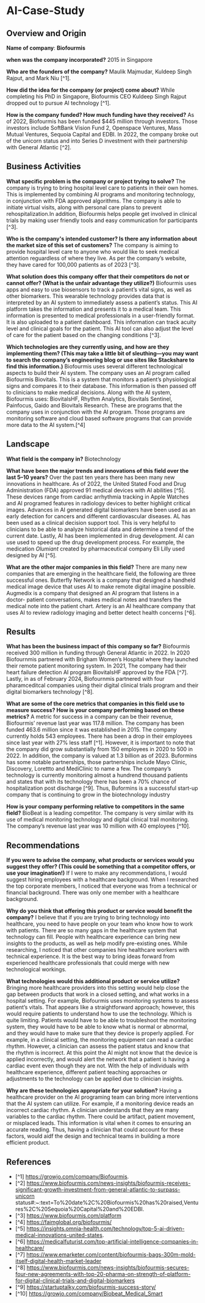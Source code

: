 # AI-Case-Study

## Overview and Origin

**Name of company**: **Biofourmis**

**when was the company incorporated?** 2015 in Singapore 

**Who are the founders of the company?** Maulik Majmudar, Kuldeep Singh Rajput, and Mark Niu [^1]. 

**How did the idea for the company (or project) come about?** While completing his PhD in Singapore, Biofourmis CEO Kuldeep Singh Rajput dropped out to pursue AI technology [^1].
  
**How is the company funded? How much funding have they received?** As of 2022, Biofourmis has been funded $445 million through investors. Those investors include SoftBank Vision Fund 2, Openspace Ventures, Mass Mutual Ventures, Sequoia Capital and EDBI. In 2022, the company broke out of the unicorn status and into Series D investment with their partnership with General Atlantic [^2]. 

## Business Activities

**What specific problem is the company or project trying to solve?** The company is trying to bring hospital level care to patients in their own homes. This is implemented by combining AI programs and monitoring technology, in conjunction with FDA approved algorithms. The company is able to initiate virtual visits, along with personal care plans to prevent rehospitalization.In addition, Biofourmis helps people get involved in clinical trials by making user friendly tools and easy communication for participants [^3]. 

**Who is the company's intended customer? Is there any information about the market size of this set of customers?** The company is aiming to provide hospital level care to anyone who would like to seek medical attention reguardless of where they live. As per the company’s website, they have cared for 100,000 patients as of 2023 [^3]. 

**What solution does this company offer that their competitors do not or cannot offer? (What is the unfair advantage they utilize?)** Biofourmis uses apps and easy to use biosensors to track a patient’s vital signs, as well as other biomarkers. This wearable technology provides data that is interpreted by an AI system to immediately assess a patient’s status. This AI platform takes the information and presents it to a medical team. This information is presented to medical professionals in a user-friendly format. It is also uploaded to a patient dashboard. This information can track acuity level and clinical goals for the patient. This AI tool can also adjust the level of care for the patient based on the changing conditions [^3]. 

**Which technologies are they currently using, and how are they implementing them? (This may take a little bit of sleuthing&mdash;you may want to search the company’s engineering blog or use sites like Stackshare to find this information.)** Biofourmis uses several different technological aspects to build their AI system. The company uses an AI program called Biofourmis Biovitals. This is a system that monitors a patient’s physiological signs and compares it to their database. This information is then passed off to clinicians to make medical decisions. Along with the AI system, Biofourmis uses: BiovitalsHF, Rhythm Analytics, Biovitals Sentinel, Painfocus, Gaido and Biovitals Research. These are programs that the company uses in conjunction with the AI program. Those programs are monitoring software and cloud based software programs that can provide more data to the AI system.[^4] 

## Landscape

**What field is the company in?** Biotechnology

**What have been the major trends and innovations of this field over the last 5&ndash;10 years?** Over the past ten years there has been many new innovations in healthcare. As of 2022, the United Stated Food and Drug Administration (FDA) approved 91 medical devices with AI abilities [^5]. These devices range from cardiac arrhythmia tracking in Apple Watches and AI programed features in radiology devices to better highlight critical images. 
Advances in AI generated digital biomarkers have been used as an early detection for cancers and different cardiovascular diseases. AL has been used as a clinical decision support tool. This is very helpful to clinicians to be able to analyze historical data and determine a trend of the current date. Lastly, AI has been implemented in drug development. AI can use used to speed up the drug development process. For example, the medication *Olumiant* created by pharmaceutical company Eli Lilly used designed by AI [^5].

**What are the other major companies in this field?** There are many new companies that are emerging in the healthcare field, the following are three successful ones. Butterfly Network is a company that designed a handheld medical image device that uses AI to make remote digital imagine possible.
Augmedix is a company that designed an AI program that listens in a doctor- patient conversations, makes medical notes and transfers the medical note into the patient chart. 
Artery is an AI healthcare company that uses AI to review radiology imaging and better detect health concerns [^6].


## Results

**What has been the business impact of this company so far?** Biofourmis received 300 million in funding through General Atlantic in 2022. In 2020 Biofournmis partnered with Brigham Women’s Hospital where they launched their remote patient monitoring system. In 2021, The company had their heart failure detection AI program BiovitalsHF approved by the FDA [^7]. Lastly, in as of February 2024, Biofournmis partnered with four pharamceditcal companies using their digital clinical trials program and their digital biomarkers technology [^8]. 

**What are some of the core metrics that companies in this field use to measure success? How is your company performing based on these metrics?** A metric for success in a company can be their revenue, Biofourmis’ revenue last year was 117.8 million. The company has been funded 463.6 million since it was established in 2015. The company currently holds 543 employees. There has been a drop in their employees since last year with 27% less staff [^1]. However, it is important to note that the company did grow substantially from 150 employees in 2020 to 500 in 2022. In addition, the company is valued at 1.3 billion as of 2023.
Buformins has some notable partnerships, those partnerships include Mayo Clinic, Discovery, Lorettto and MediClinic to name a few. The company’s technology is currently monitoring almost a hundrend thousand patients and states that with its technology there has been a 70% chance of hospitalization post discharge [^9]. Thus, Buformins is a successful start-up company that is continuing to grow in the biotechnology industry

**How is your company performing relative to competitors in the same field?** BioBeat is a leading competitor. The company is very similar with its use of medical monitoring technology and digital clinical trail monitoring. The company’s revenue last year was 10 million with 40 employees [^10].

## Recommendations

**If you were to advise the company, what products or services would you suggest they offer? (This could be something that a competitor offers, or use your imagination!)** If I were to make any recommendations, I would suggest hiring employees with a healthcare background. When I researched the top corporate members, I noticed that everyone was from a technical or financial background. There was only one member with a healthcare background. 

**Why do you think that offering this product or service would benefit the company?** I believe that if you are trying to bring technology into healthcare, you need to have people on your team who know how to work with patients. There are so many gaps in the healthcare system that technology can fill. People with healthcare experience can bring new insights to the products, as well as help modify pre-existing ones. While researching, I noticed that other companies hire healthcare workers with technical experience. It is the best way to bring ideas forward from experienced healthcare professionals that could merge with new technological workings. 

**What technologies would this additional product or service utilize?** Bringing more healthcare providers into this setting would help close the gap between products that work in a closed setting, and what works in a hospital setting. For example, Biofourmis uses monitoring systems to assess patient’s vitals. That appears like a straightforward approach; however, this would require patients to understand how to use the technology. Which is quite limiting. Patients would have to be able to troubleshoot the monitoring system, they would have to be able to know what is normal or abnormal, and they would have to make sure that they device is properly applied. For example, in a clinical setting, the monitoring equipment can read a cardiac rhythm. However, a clinician can assess the patient status and know that the rhythm is incorrect. At this point the AI might not know that the device is applied incorrectly, and would alert the network that a patient is having a cardiac event even though they are not. With the help of individuals with healthcare experience, different patient teaching approaches or adjustments to the technology can be applied due to clinician insights.

**Why are these technologies appropriate for your solution?** Having a healthcare provider on the AI programing team can bring more interventions that the AI system can utilize. For example, if a monitoring device reads an incorrect cardiac rhythm. A clinician understands that they are many variables to the cardiac rhythm. There could be artifact, patient movement, or misplaced leads.  This information is vital when it comes to ensuring an accurate reading. Thus, having a clinician that could account for these factors, would aidf the design and technical teams in building a more efficient product.  


## References
* [^1] https://growjo.com/company/Biofourmis.
* [^2] https://www.biofourmis.com/news-insights/biofourmis-receives-significant-growth-investment-from-general-atlantic-to-surpass-unicorn status#:~:text=To%20date%2C%20Biofourmis%20has%20raised,Ventures%2C%20Sequoia%20Capital%20and%20EDBI.
* [^3] https://www.biofourmis.com/platform
* [^4] https://faimglobal.org/biofourmis/
* [^5] https://insights.omnia-health.com/technology/top-5-ai-driven-medical-innovations-united-states.
* [^6] https://medicalfuturist.com/top-artificial-intelligence-companies-in-healthcare/
* [^7] https://www.emarketer.com/content/biofourmis-bags-300m-mold-itself-digital-health-market-leader
* [^8] https://www.biofourmis.com/news-insights/biofourmis-secures-four-new-agreements-with-top-20-pharma-on-strength-of-platform-for-digital-clinical-trials-and-digital-biomarkers
* [^9] https://startuptalky.com/biofourmis-success-story/
* [^10] https://growjo.com/company/Biobeat_Medical_Smart
